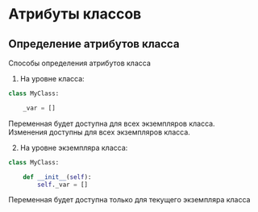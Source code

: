 # Атрибуты классов  

## Определение атрибутов класса 
Способы определения атрибутов класса  

1. На уровне класса:
```python 
class MyClass:

    _var = []
```
Переменная будет доступна для всех экземпляров класса.  
Изменения доступны для всех экземпляров класса.

2. На уровне экземпляра класса:
```python 
class MyClass:

    def __init__(self):
        self._var = []
```
Переменная будет доступна только для текущего экземпляра класса


